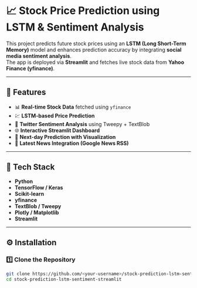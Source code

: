 # 📈 Stock Price Prediction using LSTM & Sentiment Analysis

This project predicts future stock prices using an **LSTM (Long Short-Term Memory)** model and enhances prediction accuracy by integrating **social media sentiment analysis**.  
The app is deployed via **Streamlit** and fetches live stock data from **Yahoo Finance (yfinance)**.

---

## 🚀 Features
- 📊 **Real-time Stock Data** fetched using `yfinance`
- 💹 **LSTM-based Price Prediction**
- 🧠 **Twitter Sentiment Analysis** using Tweepy + TextBlob
- 🌐 **Interactive Streamlit Dashboard**
- 🧾 **Next-day Prediction with Visualization**
- 📰 **Latest News Integration (Google News RSS)**

---

## 🧩 Tech Stack
- **Python**
- **TensorFlow / Keras**
- **Scikit-learn**
- **yfinance**
- **TextBlob / Tweepy**
- **Plotly / Matplotlib**
- **Streamlit**

---

## ⚙️ Installation

### 1️⃣ Clone the Repository
```bash
git clone https://github.com/<your-username>/stock-prediction-lstm-sentiment-streamlit.git
cd stock-prediction-lstm-sentiment-streamlit
